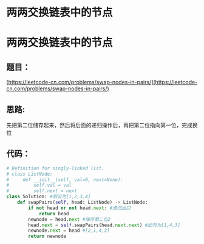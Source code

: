 # 两两交换链表中的节点


# 两两交换链表中的节点

## 题目：

[https://leetcode-cn.com/problems/swap-nodes-in-pairs/](https://leetcode-cn.com/problems/swap-nodes-in-pairs/)

## 思路:

先把第二位储存起来，然后将后面的递归操作后，再把第二位指向第一位，完成换位

## 代码：

```python
# Definition for singly-linked list.
# class ListNode:
#     def __init__(self, val=0, next=None):
#         self.val = val
#         self.next = next
class Solution: #假设为[1,2,3,4]
    def swapPairs(self, head: ListNode) -> ListNode:
        if not head or not head.next: #递归出口
            return head
        newnode = head.next #储存第二位2
        head.next = self.swapPairs(head.next.next) #此时为[1,4,3]
        newnode.next = head #[2,1,4,3]
        return newnode
```





